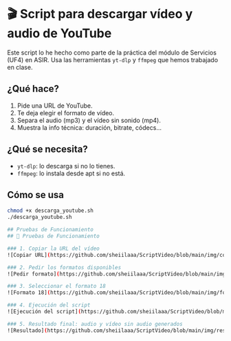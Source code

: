 # 🎬 Script para descargar vídeo y audio de YouTube

Este script lo he hecho como parte de la práctica del módulo de Servicios (UF4) en ASIR. Usa las herramientas `yt-dlp` y `ffmpeg` que hemos trabajado en clase.

## ¿Qué hace?

1. Pide una URL de YouTube.
2. Te deja elegir el formato de vídeo.
3. Separa el audio (mp3) y el vídeo sin sonido (mp4).
4. Muestra la info técnica: duración, bitrate, códecs...

## ¿Qué se necesita?

- `yt-dlp`: lo descarga si no lo tienes.
- `ffmpeg`: lo instala desde apt si no está.

## Cómo se usa

```bash
chmod +x descarga_youtube.sh
./descarga_youtube.sh

## Pruebas de Funcionamiento
## 🧪 Pruebas de Funcionamiento

### 1. Copiar la URL del vídeo
![Copiar URL](https://github.com/sheiilaaa/ScriptVideo/blob/main/img/copiarURL.png?raw=true)

### 2. Pedir los formatos disponibles
![Pedir formato](https://github.com/sheiilaaa/ScriptVideo/blob/main/img/PideFormato.png?raw=true)

### 3. Seleccionar el formato 18
![Formato 18](https://github.com/sheiilaaa/ScriptVideo/blob/main/img/formato18.png?raw=true)

### 4. Ejecución del script
![Ejecución del script](https://github.com/sheiilaaa/ScriptVideo/blob/main/img/ejecucion.png?raw=true)

### 5. Resultado final: audio y vídeo sin audio generados
![Resultado](https://github.com/sheiilaaa/ScriptVideo/blob/main/img/resultado.png?raw=true)
